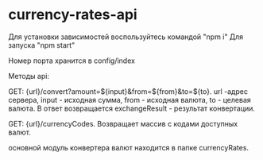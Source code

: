 # currency-rates-api

Для установки зависимостей воспользуйтесь командой "npm i"
Для запуска "npm start"

Номер порта хранится в config/index

Методы api:

GET: {url}/convert?amount=${input}&from=${from}&to=${to}. url -адрес сервера, input - исходная сумма, from - исходная валюта, to - целевая валюта. В ответ возвращается exchangeResult - результат конвертации.

GET: {url}/currencyCodes. Возвращает массив с кодами доступных валют.

основной модуль конвертера валют находится в папке currencyRates.
